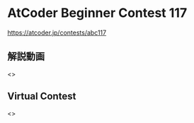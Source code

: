 # AtCoder Beginner Contest 117
<https://atcoder.jp/contests/abc117>

## 解説動画
<>

## Virtual Contest
<>
